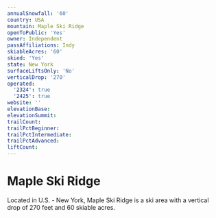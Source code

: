 ```yaml
---
annualSnowfall: '60'
country: USA
mountain: Maple Ski Ridge
openToPublic: 'Yes'
owner: Independent
passAffiliations: Indy
skiableAcres: '60'
skied: 'Yes'
state: New York
surfaceLiftsOnly: 'No'
verticalDrop: '270'
operated:
  '2324': true
  '2425': true
website: ''
elevationBase:
elevationSummit:
trailCount:
trailPctBeginner:
trailPctIntermediate:
trailPctAdvanced:
liftCount:
---
```



# Maple Ski Ridge

Located in U.S. - New York, Maple Ski Ridge is a ski area with a vertical drop of 270 feet and 60 skiable acres.
